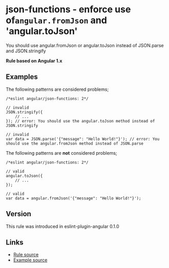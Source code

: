 <!-- WARNING: Generated documentation. Edit docs and examples in the rule and examples file ('rules/json-functions.js', 'examples/json-functions.js'). -->

# json-functions - enforce use of`angular.fromJson` and 'angular.toJson'

You should use angular.fromJson or angular.toJson instead of JSON.parse and JSON.stringify

**Rule based on Angular 1.x**

## Examples

The following patterns are considered problems;

    /*eslint angular/json-functions: 2*/

    // invalid
    JSON.stringify({
        // ...
    }); // error: You should use the angular.toJson method instead of JSON.stringify

    // invalid
    var data = JSON.parse('{"message": "Hello World!"}'); // error: You should use the angular.fromJson method instead of JSON.parse

The following patterns are **not** considered problems;

    /*eslint angular/json-functions: 2*/

    // valid
    angular.toJson({
        // ...
    });

    // valid
    var data = angular.fromJson('{"message": "Hello World!"}');

## Version

This rule was introduced in eslint-plugin-angular 0.1.0

## Links

* [Rule source](/rules/json-functions.js)
* [Example source](/examples/json-functions.js)
